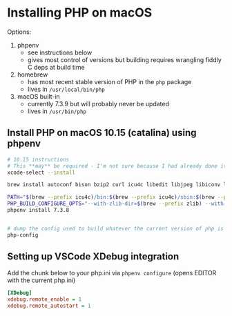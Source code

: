 # Installing PHP on macOS

Options:

1. phpenv
    * see instructions below
    * gives most control of versions but building requires wrangling fiddly C deps at build time
2. homebrew
    * has most recent stable version of PHP in the `php` package
    * lives in `/usr/local/bin/php`
3. macOS built-in
   * currently 7.3.9 but will probably never be updated
   * lives in `/usr/bin/php`

## Install PHP on macOS 10.15 (catalina) using phpenv

```bash
# 10.15 instructions
# This **may** be required - I'm not sure because I had already done it before I tried to build any PHP
xcode-select --install

brew install autoconf bison bzip2 curl icu4c libedit libjpeg libiconv libpng libxml2 libzip openssl re2c tidy-html5 zlib

PATH="$(brew --prefix icu4c)/bin:$(brew --prefix icu4c)/sbin:$(brew --prefix libiconv)/bin:$(brew --prefix curl)/bin:$(brew --prefix libxml2)/bin:$(brew --prefix bzip2)/bin:$(brew --prefix bison)/bin:$PATH" \
PHP_BUILD_CONFIGURE_OPTS="--with-zlib-dir=$(brew --prefix zlib) --with-bz2=$(brew --prefix bzip2) --with-curl=$(brew --prefix curl) --with-iconv=$(brew --prefix libiconv) --with-libedit=$(brew --prefix libedit)" \
phpenv install 7.3.8


# dump the config used to build whatever the current version of php is
php-config
```

## Setting up VSCode XDebug integration

Add the chunk below to your php.ini via `phpenv configure` (opens EDITOR with the current php.ini)

```ini
[XDebug]
xdebug.remote_enable = 1
xdebug.remote_autostart = 1
```